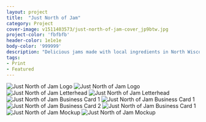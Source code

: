 ```yaml
---
layout: project
title:  "Just North of Jam"
category: Project
cover-image: v1511403573/just-north-of-jam-cover_jp9btw.jpg
project-color: 'fbfbfb'
header-color: 1e1e1e
body-color: '999999'
description: "Delicious jams made with local ingredients in North Wisconsin is the base of this project. Anne is a friend of a coworker I had and she had just started her own jam making business called <em><strong>Just North of Jam</strong></em>. She was looking to have a visual identity package to launch with and my coworker sent her to me! The idea was to keep it simple and clean with a hint of Northern Wisconsin woods. Alongside the logo design I wanted to give her some graphical elements that she could carry throughout the brand, which transformed into the geometric arrows."
tags:
- Print
- Featured
---
```

<div class="grid-2_half fade-me">
  <img class="lazyload" alt="Just North of Jam Logo" src="https://res.cloudinary.com/iambramer/image/upload/e_blur:600,dpr_auto,f_auto,q_10,w_100/v1512892542/just-north-of-jam-logo_d2eqfk.jpg" data-srcset="https://res.cloudinary.com/iambramer/image/upload/dpr_auto,f_auto,q_auto,w_1600/v1512892542/just-north-of-jam-logo_d2eqfk.jpg 1900w,
  https://res.cloudinary.com/iambramer/image/upload/dpr_auto,f_auto,q_auto,w_1200/v1512892542/just-north-of-jam-logo_d2eqfk.jpg 1400w,
  https://res.cloudinary.com/iambramer/image/upload/dpr_auto,f_auto,q_auto,w_800/v1512892542/just-north-of-jam-logo_d2eqfk.jpg 1000w,
  https://res.cloudinary.com/iambramer/image/upload/dpr_auto,f_auto,q_auto,w_400/v1512892542/just-north-of-jam-logo_d2eqfk.jpg 400w">
    <noscript>
    <img alt="Just North of Jam Logo"
      src="https://res.cloudinary.com/iambramer/image/upload/dpr_auto,f_auto,q_auto,w_1600/v1512892542/just-north-of-jam-logo_d2eqfk.jpg"
      srcset="https://res.cloudinary.com/iambramer/image/upload/dpr_auto,f_auto,q_auto,w_1600/v1512892542/just-north-of-jam-logo_d2eqfk.jpg 1900w,
      https://res.cloudinary.com/iambramer/image/upload/dpr_auto,f_auto,q_auto,w_1200/v1512892542/just-north-of-jam-logo_d2eqfk.jpg 1400w,
      https://res.cloudinary.com/iambramer/image/upload/dpr_auto,f_auto,q_auto,w_800/v1512892542/just-north-of-jam-logo_d2eqfk.jpg 1000w,
      https://res.cloudinary.com/iambramer/image/upload/dpr_auto,f_auto,q_auto,w_400/v1512892542/just-north-of-jam-logo_d2eqfk.jpg 400w">
    </noscript>
</div>
<div class="grid-2_half fade-me">
  <img class="lazyload" alt="Just North of Jam Letterhead" src="https://res.cloudinary.com/iambramer/image/upload/e_blur:600,dpr_auto,f_auto,q_10,w_100/v1512892541/just-north-of-jam-letterhead_xmxvgu.jpg" data-srcset="https://res.cloudinary.com/iambramer/image/upload/dpr_auto,f_auto,q_auto,w_1600/v1512892541/just-north-of-jam-letterhead_xmxvgu.jpg 1900w,
  https://res.cloudinary.com/iambramer/image/upload/dpr_auto,f_auto,q_auto,w_1200/v1512892541/just-north-of-jam-letterhead_xmxvgu.jpg 1400w,
  https://res.cloudinary.com/iambramer/image/upload/dpr_auto,f_auto,q_auto,w_800/v1512892541/just-north-of-jam-letterhead_xmxvgu.jpg 1000w,
  https://res.cloudinary.com/iambramer/image/upload/dpr_auto,f_auto,q_auto,w_400/v1512892541/just-north-of-jam-letterhead_xmxvgu.jpg 400w">
    <noscript>
    <img alt="Just North of Jam Letterhead"
      src="https://res.cloudinary.com/iambramer/image/upload/dpr_auto,f_auto,q_auto,w_1600/v1512892541/just-north-of-jam-letterhead_xmxvgu.jpg"
      srcset="https://res.cloudinary.com/iambramer/image/upload/dpr_auto,f_auto,q_auto,w_1600/v1512892541/just-north-of-jam-letterhead_xmxvgu.jpg 1900w,
      https://res.cloudinary.com/iambramer/image/upload/dpr_auto,f_auto,q_auto,w_1200/v1512892541/just-north-of-jam-letterhead_xmxvgu.jpg 1400w,
      https://res.cloudinary.com/iambramer/image/upload/dpr_auto,f_auto,q_auto,w_800/v1512892541/just-north-of-jam-letterhead_xmxvgu.jpg 1000w,
      https://res.cloudinary.com/iambramer/image/upload/dpr_auto,f_auto,q_auto,w_400/v1512892541/just-north-of-jam-letterhead_xmxvgu.jpg 400w">
    </noscript>
</div>


<div class="grid-2_half fade-me box-shadow-light">
  <img class="lazyload" alt="Just North of Jam Business Card 1" src="https://res.cloudinary.com/iambramer/image/upload/e_blur:600,dpr_auto,f_auto,q_10,w_100/v1512892542/just-north-of-jam-business-card-1_mcqhdp.jpg" data-srcset="https://res.cloudinary.com/iambramer/image/upload/dpr_auto,f_auto,q_auto,w_1600/v1512892542/just-north-of-jam-business-card-1_mcqhdp.jpg 1900w,
  https://res.cloudinary.com/iambramer/image/upload/dpr_auto,f_auto,q_auto,w_1200/v1512892542/just-north-of-jam-business-card-1_mcqhdp.jpg 1400w,
  https://res.cloudinary.com/iambramer/image/upload/dpr_auto,f_auto,q_auto,w_800/v1512892542/just-north-of-jam-business-card-1_mcqhdp.jpg 1000w,
  https://res.cloudinary.com/iambramer/image/upload/dpr_auto,f_auto,q_auto,w_400/v1512892542/just-north-of-jam-business-card-1_mcqhdp.jpg 400w">
    <noscript>
    <img alt="Just North of Jam Business Card 1"
      src="https://res.cloudinary.com/iambramer/image/upload/dpr_auto,f_auto,q_auto,w_1600/v1512892542/just-north-of-jam-business-card-1_mcqhdp.jpg"
      srcset="https://res.cloudinary.com/iambramer/image/upload/dpr_auto,f_auto,q_auto,w_1600/v1512892542/just-north-of-jam-business-card-1_mcqhdp.jpg 1900w,
      https://res.cloudinary.com/iambramer/image/upload/dpr_auto,f_auto,q_auto,w_1200/v1512892542/just-north-of-jam-business-card-1_mcqhdp.jpg 1400w,
      https://res.cloudinary.com/iambramer/image/upload/dpr_auto,f_auto,q_auto,w_800/v1512892542/just-north-of-jam-business-card-1_mcqhdp.jpg 1000w,
      https://res.cloudinary.com/iambramer/image/upload/dpr_auto,f_auto,q_auto,w_400/v1512892542/just-north-of-jam-business-card-1_mcqhdp.jpg 400w">
    </noscript>
</div>
<div class="grid-2_half fade-me box-shadow-light">
  <img class="lazyload" alt="Just North of Jam Business Card 2" src="https://res.cloudinary.com/iambramer/image/upload/e_blur:600,dpr_auto,f_auto,q_10,w_100/v1512892542/just-north-of-jam-business-card-2_bkxrt4.jpg" data-srcset="https://res.cloudinary.com/iambramer/image/upload/dpr_auto,f_auto,q_auto,w_1600/v1512892542/just-north-of-jam-business-card-2_bkxrt4.jpg 1900w,
  https://res.cloudinary.com/iambramer/image/upload/dpr_auto,f_auto,q_auto,w_1200/v1512892542/just-north-of-jam-business-card-2_bkxrt4.jpg 1400w,
  https://res.cloudinary.com/iambramer/image/upload/dpr_auto,f_auto,q_auto,w_800/v1512892542/just-north-of-jam-business-card-2_bkxrt4.jpg 1000w,
  https://res.cloudinary.com/iambramer/image/upload/dpr_auto,f_auto,q_auto,w_400/v1512892542/just-north-of-jam-business-card-2_bkxrt4.jpg 400w">
    <noscript>
    <img alt="Just North of Jam Business Card 1"
      src="https://res.cloudinary.com/iambramer/image/upload/dpr_auto,f_auto,q_auto,w_1600/v1512892542/just-north-of-jam-business-card-2_bkxrt4.jpg"
      srcset="https://res.cloudinary.com/iambramer/image/upload/dpr_auto,f_auto,q_auto,w_1600/v1512892542/just-north-of-jam-business-card-2_bkxrt4.jpg 1900w,
      https://res.cloudinary.com/iambramer/image/upload/dpr_auto,f_auto,q_auto,w_1200/v1512892542/just-north-of-jam-business-card-2_bkxrt4.jpg 1400w,
      https://res.cloudinary.com/iambramer/image/upload/dpr_auto,f_auto,q_auto,w_800/v1512892542/just-north-of-jam-business-card-2_bkxrt4.jpg 1000w,
      https://res.cloudinary.com/iambramer/image/upload/dpr_auto,f_auto,q_auto,w_400/v1512892542/just-north-of-jam-business-card-2_bkxrt4.jpg 400w">
    </noscript>
</div>


<div class="grid-2_full fade-me">
  <img class="lazyload" alt="Just North of Jam Mockup"
  src="https://res.cloudinary.com/iambramer/image/upload/e_blur:600,dpr_auto,f_auto,q_10,w_100/v1511403573/just-north-of-jam-cover_jp9btw.jpg"
  data-srcset="https://res.cloudinary.com/iambramer/image/upload/dpr_auto,f_auto,q_auto,w_1600/v1511403573/just-north-of-jam-cover_jp9btw.jpg 1900w,
  https://res.cloudinary.com/iambramer/image/upload/dpr_auto,f_auto,q_auto,w_1200/v1511403573/just-north-of-jam-cover_jp9btw.jpg 1400w,
  https://res.cloudinary.com/iambramer/image/upload/dpr_auto,f_auto,q_auto,w_800/v1511403573/just-north-of-jam-cover_jp9btw.jpg 1000w,
  https://res.cloudinary.com/iambramer/image/upload/dpr_auto,f_auto,q_auto,w_400/v1511403573/just-north-of-jam-cover_jp9btw.jpg 400w">
    <noscript>
    <img alt="Just North of Jam Mockup"
      src="https://res.cloudinary.com/iambramer/image/upload/dpr_auto,f_auto,q_auto,w_1600/v1511403573/just-north-of-jam-cover_jp9btw.jpg"
      srcset="https://res.cloudinary.com/iambramer/image/upload/dpr_auto,f_auto,q_auto,w_1600/v1511403573/just-north-of-jam-cover_jp9btw.jpg 1900w,
      https://res.cloudinary.com/iambramer/image/upload/dpr_auto,f_auto,q_auto,w_1200/v1511403573/just-north-of-jam-cover_jp9btw.jpg 1400w,
      https://res.cloudinary.com/iambramer/image/upload/dpr_auto,f_auto,q_auto,w_800/v1511403573/just-north-of-jam-cover_jp9btw.jpg 1000w,
      https://res.cloudinary.com/iambramer/image/upload/dpr_auto,f_auto,q_auto,w_400/v1511403573/just-north-of-jam-cover_jp9btw.jpg 400w">
    </noscript>
</div>
